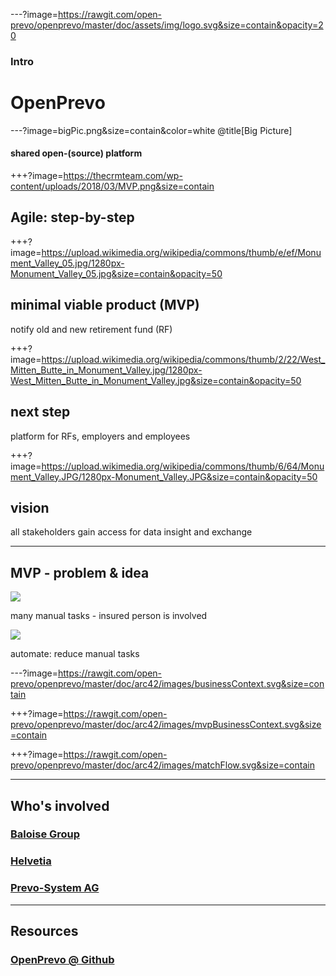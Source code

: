 ---?image=https://rawgit.com/open-prevo/openprevo/master/doc/assets/img/logo.svg&size=contain&opacity=20

### Intro
# OpenPrevo

---?image=bigPic.png&size=contain&color=white @title[Big Picture]

#### shared open-(source) platform

+++?image=https://thecrmteam.com/wp-content/uploads/2018/03/MVP.png&size=contain

## Agile: step-by-step

+++?image=https://upload.wikimedia.org/wikipedia/commons/thumb/e/ef/Monument_Valley_05.jpg/1280px-Monument_Valley_05.jpg&size=contain&opacity=50

## minimal viable product (MVP)
notify old and new retirement fund (RF)

+++?image=https://upload.wikimedia.org/wikipedia/commons/thumb/2/22/West_Mitten_Butte_in_Monument_Valley.jpg/1280px-West_Mitten_Butte_in_Monument_Valley.jpg&size=contain&opacity=50

## next step
platform for RFs, employers and employees

+++?image=https://upload.wikimedia.org/wikipedia/commons/thumb/6/64/Monument_Valley.JPG/1280px-Monument_Valley.JPG&size=contain&opacity=50

## vision
all stakeholders gain access for data insight and exchange

---

## MVP - problem & idea

<img src="http://yuml.me/diagram/plain/activity/(start)->(new employment),(new employment)->|a|,|a|->(notify old employer)->(notify old RF)->(contact person),|a|->(notify new employer)->(notify new RF)->(contact person)->(notify old RF)-><c>[is valid]->(send money and document)->(end),<c>[invalid]->(notify old RF).svg"/>

many manual tasks - insured person is involved

<img src="http://yuml.me/diagram/plain/activity/(start)->(new employment),(new employment)->|a|,|a|->(notify old employer)->(notify old RF)->(use OpenPrevo),|a|->(notify new employer)->(notify new RF)->(use OpenPrevo)-><c>[new RF found]->(notify RFs, send money and document)->(end),<c>[no result]->(notify old RF).svg"/>

automate: reduce manual tasks

---?image=https://rawgit.com/open-prevo/openprevo/master/doc/arc42/images/businessContext.svg&size=contain

+++?image=https://rawgit.com/open-prevo/openprevo/master/doc/arc42/images/mvpBusinessContext.svg&size=contain

+++?image=https://rawgit.com/open-prevo/openprevo/master/doc/arc42/images/matchFlow.svg&size=contain

---

## Who's involved

### [Baloise Group](https://www.baloise.com)
### [Helvetia](https://www.helvetia.com)
### [Prevo-System AG](https://www.prevo.ch)

---

## Resources

### [OpenPrevo @ Github](https://github.com/open-prevo)
